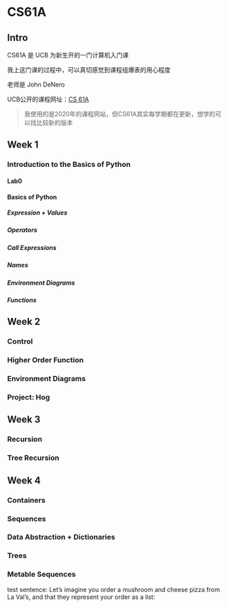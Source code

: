 # CS61A
## Intro
CS61A 是 UCB 为新生开的一门计算机入门课

我上这门课的过程中，可以真切感觉到课程组爆表的用心程度

老师是 John DeNero

UCB公开的课程网址：[CS 61A](https://inst.eecs.berkeley.edu/~cs61a/su20/#:~:text=CS%2061A%3A%20Structure%20and%20Interpretation%20of%20Computer%20Programs)

>我使用的是2020年的课程网站，但CS61A其实每学期都在更新，想学的可以找比较新的版本

## Week 1

### Introduction to the Basics of Python

#### Lab0

#### Basics of Python

##### Expression + Values

##### Operators

##### Call Expressions

##### Names

##### Environment Diagrams

##### Functions

## Week 2

### Control

### Higher Order Function

### Environment Diagrams

### Project: Hog

## Week 3

### Recursion

### Tree Recursion

## Week 4

### Containers

### Sequences

### Data Abstraction + Dictionaries

### Trees

### Metable Sequences
 test sentence:
 Let’s imagine you order a mushroom and cheese pizza from La Val’s, and that they
represent your order as a list: